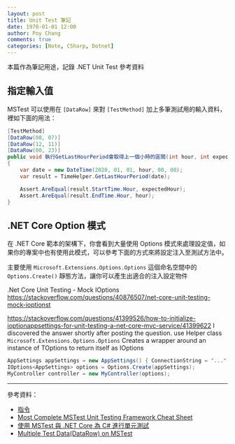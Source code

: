 ```yaml
---
layout: post
title: Unit Test 筆記
date: 1970-01-01 12:00
author: Poy Chang
comments: true
categories: [Note, CSharp, Dotnet]
---
```


本篇作為筆記用途，記錄 .NET Unit Test 參考資料

## 指定輸入值

MSTest 可以使用在 `[DataRow]` 來對 `[TestMethod]` 加上多筆測試用的輸入資料，裡如下面的用法：

```csharp
[TestMethod]
[DataRow(08, 07)]
[DataRow(12, 11)]
[DataRow(00, 23)]
public void 執行GetLastHourPeriod會取得上一個小時的區間(int hour, int expectedHour)
{
    var date = new DateTime(2020, 01, 01, hour, 00, 00);
    var result = TimeHelper.GetLastHourPeriod(date);

    Assert.AreEqual(result.StartTime.Hour, expectedHour);
    Assert.AreEqual(result.EndTime.Hour, hour);
}
```

## .NET Core Option 模式

在 .NET Core 範本的架構下，你會看到大量使用 Options 模式來處理設定值，如果你的專案中也有使用此模式，可以參考下面的方式來將設定注入至測試方法中。

主要使用 `Microsoft.Extensions.Options.Options` 這個命名空間中的 `Options.Create()` 靜態方法，讓你可以產生出適合的注入設定物件

.Net Core Unit Testing - Mock IOptions<T>
https://stackoverflow.com/questions/40876507/net-core-unit-testing-mock-ioptionst


https://stackoverflow.com/questions/41399526/how-to-initialize-ioptionappsettings-for-unit-testing-a-net-core-mvc-service/41399622
I discovered the answer shortly after posting the question.
use Helper class `Microsoft.Extensions.Options.Options`
Creates a wrapper around an instance of TOptions to return itself as IOptions

```csharp
AppSettings appSettings = new AppSettings() { ConnectionString = "..." };
IOptions<AppSettings> options = Options.Create(appSettings);
MyController controller = new MyController(options);
```

---

參考資料：

- [指令](https://blog.yowko.com/unit-test-initialize-cleanup/)
- [Most Complete MSTest Unit Testing Framework Cheat Sheet](https://www.automatetheplanet.com/mstest-cheat-sheet/)
- [使用 MSTest 與 .NET Core 為 C# 進行單元測試](https://docs.microsoft.com/zh-tw/dotnet/core/testing/unit-testing-with-mstest?WT.mc_id=DT-MVP-5003022)
- [Multiple Test Data(DataRow) on MSTest](https://blackie1019.github.io/2017/07/21/Multiple-Test-Data-DataRow-on-MSTest/)
